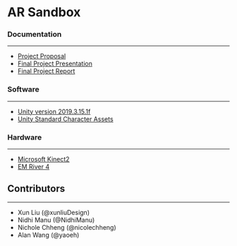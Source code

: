 # AR Sandbox

### Documentation
---
- [Project Proposal](https://www.overleaf.com/read/wgnyqnknmmcm)
- [Final Project Presentation](https://docs.google.com/presentation/d/1sEQX8oWIWI3VvAlZOpVMlpWuZyBj77bkUjClbHFpCE8/edit?usp=sharing)
- [Final Project Report](https://www.overleaf.com/read/rnbfvvnfvztt)

### Software
---
- [Unity version 2019.3.15.1f](https://unity3d.com/get-unity/download/archive)
- [Unity Standard Character Assets](https://github.com/Unity-Technologies/Standard-Assets-Characters)

### Hardware
---
- [Microsoft Kinect2](https://developer.microsoft.com/en-us/windows/kinect/)
- [EM River 4](https://emriver.com/models/em4/)

## Contributors
---
- Xun Liu (@xunliuDesign)
- Nidhi Manu (@NidhiManu)
- Nichole Chheng (@nicolechheng)
- Alan Wang (@yaoeh)
